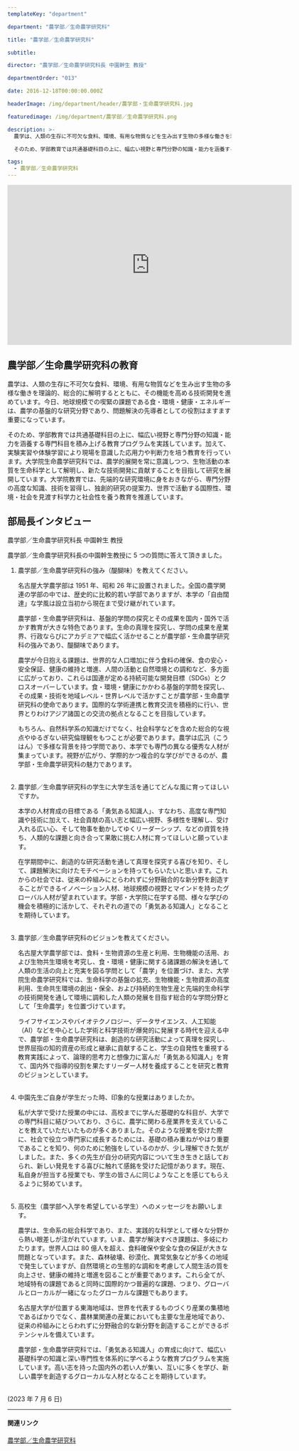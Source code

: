 ```yaml
---
templateKey: "department"

department: "農学部／生命農学研究科"

title: "農学部／生命農学研究科"

subtitle:

director: "農学部／生命農学研究科長 中園幹生 教授"

departmentOrder: "013"

date: 2016-12-18T00:00:00.000Z

headerImage: /img/department/header/農学部・生命農学研究科.jpg

featuredimage: /img/department/農学部／生命農学研究科.png

description: >-
  農学は、人類の生存に不可欠な食料、環境、有用な物質などを生み出す生物の多様な働きを理論的、総合的に解明するとともに、その機能を高める技術開発を進めています。今日、地球規模での喫緊の課題である食・環境・健康・エネルギーは、農学の基盤的な研究分野であり、問題解決の先導者としての役割はますます重要になっています。

  そのため、学部教育では共通基礎科目の上に、幅広い視野と専門分野の知識・能力を涵養する専門科目を積み上げる教育プログラムを実践しています。加えて、実験実習や体験学習により現場を意識した応用力や判断力を培う教育を行っています。大学院生命農学研究科では、農学的展開を常に意識しつつ、生物活動の本質を生命科学として解明し、新たな技術開発に貢献することを目指して研究を展開しています。大学院教育では、先端的な研究環境に身をおきながら、専門分野の高度な知識、技術を習得し、独創的研究の提案力、世界で活動する国際性、環境・社会を見渡す科学力と社会性を養う教育を推進しています。

tags:
  - 農学部／生命農学研究科
---
```


<iframe width="640" height="360" src="https://www.youtube.com/embed/vkN94cxZHXk" frameborder="0" allow="accelerometer; autoplay; clipboard-write; encrypted-media; gyroscope; picture-in-picture" allowfullscreen></iframe>

## 農学部／生命農学研究科の教育

農学は、人類の生存に不可欠な食料、環境、有用な物質などを生み出す生物の多様な働きを理論的、総合的に解明するとともに、その機能を高める技術開発を進めています。今日、地球規模での喫緊の課題である食・環境・健康・エネルギーは、農学の基盤的な研究分野であり、問題解決の先導者としての役割はますます重要になっています。

そのため、学部教育では共通基礎科目の上に、幅広い視野と専門分野の知識・能力を涵養する専門科目を積み上げる教育プログラムを実践しています。加えて、実験実習や体験学習により現場を意識した応用力や判断力を培う教育を行っています。大学院生命農学研究科では、農学的展開を常に意識しつつ、生物活動の本質を生命科学として解明し、新たな技術開発に貢献することを目指して研究を展開しています。大学院教育では、先端的な研究環境に身をおきながら、専門分野の高度な知識、技術を習得し、独創的研究の提案力、世界で活動する国際性、環境・社会を見渡す科学力と社会性を養う教育を推進しています。

## 部局長インタビュー

農学部／生命農学研究科長
中園幹生 教授

農学部／生命農学研究科長の中園幹生教授に 5 つの質問に答えて頂きました。
<br />

1. 農学部／生命農学研究科の強み（醍醐味）を教えてください。

   名古屋大学農学部は 1951 年、昭和 26 年に設置されました。全国の農学関連の学部の中では、歴史的に比較的若い学部でありますが、本学の「自由闊達」な学風は設立当初から現在まで受け継がれています。

   農学部・生命農学研究科は、基盤的学問の探究とその成果を国内・国外で活かす教育が大きな特色であります。生命の真理を探究し、学問の成果を産業界、行政ならびにアカデミアで幅広く活かせることが農学部・生命農学研究科の強みであり、醍醐味であります。

   農学が今日抱える課題は、世界的な人口増加に伴う食料の確保、食の安心・安全保証、健康の維持と増進、人間の活動と自然環境との調和など、多方面に広がっており、これらは国連が定める持続可能な開発目標（SDGs）とクロスオーバーしています。食・環境・健康にかかわる基盤的学問を探究し、その成果・技術を地域レベル・世界レベルで活かすことが農学部・生命農学研究科の使命であります。国際的な学術連携と教育交流を積極的に行い、世界とりわけアジア諸国との交流の拠点となることを目指しています。

   もちろん、自然科学系の知識だけでなく、社会科学などを含めた総合的な視点やゆるぎない研究倫理観をもつことが必要であります。農学は広汎（こうはん）で多様な背景を持つ学問であり、本学でも専門の異なる優秀な人材が集まっています。視野が広がり、学際的かつ複合的な学びができるのが、農学部・生命農学研究科の魅力であります。  
   <br />

2. 農学部／生命農学研究科の学生に大学生活を通じてどんな風に育ってほしいですか。

   本学の人材育成の目標である「勇気ある知識人」、すなわち、高度な専門知識や技術に加えて、社会貢献の高い志と幅広い視野、多様性を理解し、受け入れる広い心、そして物事を動かしてゆくリーダーシップ、などの資質を持ち、人類的な課題と向き合って果敢に挑む人材に育ってほしいと願っています。

   在学期間中に、創造的な研究活動を通して真理を探究する喜びを知り、そして、課題解決に向けたモチベーションを持ってもらいたいと思います。これからの社会では、従来の枠組みにとらわれずに分野融合的な新分野を創造することができるイノベーション人材、地球規模の視野とマインドを持ったグローバル人材が望まれています。学部・大学院に在学する間、様々な学びの機会を積極的に活かして、それぞれの道での「勇気ある知識人」となることを期待しています。  
   <br />

3. 農学部／生命農学研究科のビジョンを教えてください。

   名古屋大学農学部では、食料・生物資源の生産と利用、生物機能の活用、および生物共生環境を考究し、食・環境・健康に関する諸課題の解決を通して人類の生活の向上と充実を図る学問として「農学」を位置づけ、また、大学院生命農学研究科では、生命科学の基盤の拡充、生物機能・生物資源の高度利用、生命共生環境の創出・保全、および持続的生物生産と先端的生命科学の技術開発を通して環境に調和した人類の発展を目指す総合的な学問分野として「生命農学」を位置づけています。

   ライフサイエンスやバイオテクノロジー、データサイエンス、人工知能（AI）などを中心とした学術と科学技術が爆発的に発展する時代を迎える中で、農学部・生命農学研究科は、創造的な研究活動によって真理を探究し、世界屈指の知的資産の形成と継承に貢献すること、学生の自発性を重視する教育実践によって、論理的思考力と想像力に富んだ「勇気ある知識人」を育て、国内外で指導的役割を果たすリーダー人材を養成することを研究と教育のビジョンとしています。  
   <br />

4. 中園先生ご自身が学生だった時、印象的な授業はありましたか。

   私が大学で受けた授業の中には、高校までに学んだ基礎的な科目が、大学での専門科目に結びついており、さらに、農学に関わる産業界を支えていることを教えていただいたものが多くありました。そのような授業を受けた際に、社会で役立つ専門家に成長するためには、基礎の積み重ねがやはり重要であることを知り、何のために勉強をしているのかが、少し理解できた気がしました。また、多くの先生が自分の研究内容について生き生きと話しておられ、新しい発見をする喜びに触れて感銘を受けた記憶があります。現在、私自身が担当する授業でも、学生の皆さんに同じようなことを感じてもらえるように努めています。  
   <br />

5. 高校生（農学部へ入学を希望している学生）へのメッセージをお願いします。

   農学は、生命系の総合科学であり、また、実践的な科学として様々な分野から熱い眼差しが注がれています。いま、農学が解決すべき課題は、多岐にわたります。世界人口は 80 億人を超え、食料確保や安全な食の保証が大きな問題となっています。また、森林破壊、砂漠化、異常気象などが多くの地域で発生していますが、自然環境との生態的な調和を考慮して人間生活の質を向上させ、健康の維持と増進を図ることが重要であります。これら全てが、地域特有の課題であると同時に国際的かつ普遍的な課題、つまり、グローバルとローカルが一緒になったグローカルな課題でもあります。

   名古屋大学が位置する東海地域は、世界を代表するものづくり産業の集積地であるばかりでなく、農林業関連の産業においても主要な生産地域であり、従来の枠組みにとらわれずに分野融合的な新分野を創造することができるポテンシャルを備えています。

   農学部・生命農学研究科では、「勇気ある知識人」の育成に向けて、幅広い基礎科学の知識と深い専門性を体系的に学べるような教育プログラムを実施しています。高い志を持った国内外の若い人が集い、互いに多くを学び、新しい農学を創造するグローカルな人材となることを期待しています。  
   <br />

(2023 年 7 月 6 日)

---

#### 関連リンク

[農学部／生命農学研究科](http://www.agr.nagoya-u.ac.jp/)
